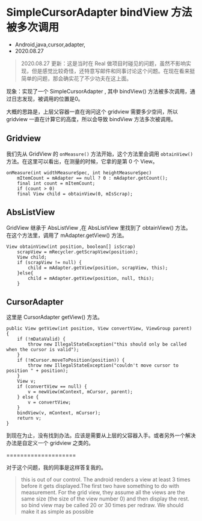 # SimpleCursorAdapter bindView 方法被多次调用
- Android,java,cursor,adapter,
- 2020.08.27

> 2020.08.27 更新：这是当时在 Real 做项目时碰见的问题，虽然不影响实现，但是感觉比较奇怪，还特意写邮件和同事讨论这个问题。在现在看来挺简单的问题，那会确实花了不少功夫在这上面。

现象：实现了一个 SimpleCursorAdapter , 其中 bindView() 方法被多次调用，通过日志发现，被调用的位置是0。

大概的思路是，上层父容器一直在询问这个 gridview 需要多少空间，所以 gridview 一直在计算它的高度，所以会导致 bindView 方法多次被调用。

## Gridview

我们先从 GridView 的 `onMeasure()` 方法开始，这个方法里会调用 `obtainView()` 方法。在这里可以看出，在测量的时候，它拿的是第 0 个 View。

    onMeasure(int widthMeasureSpec, int heightMeasureSpec)
        mItemCount = mAdapter == null ? 0 : mAdapter.getCount();
        final int count = mItemCount;
        if (count > 0)
        final View child = obtainView(0, mIsScrap);

## AbsListView 

GridView 继承于 AbsListView ,在 AbsListView 里找到了 obtainView() 方法。在这个方法里，调用了 mAdapter.getView() 方法。

    View obtainView(int position, boolean[] isScrap)
        scrapView = mRecycler.getScrapView(position);
        View child;
        if (scrapView != null) {
            child = mAdapter.getView(position, scrapView, this);
        }else{
            child = mAdapter.getView(position, null, this);
        }


## CursorAdapter

这里是 CursorAdapter getView() 方法。

    public View getView(int position, View convertView, ViewGroup parent) {
        if (!mDataValid) {
            throw new IllegalStateException("this should only be called when the cursor is valid");
        }
        if (!mCursor.moveToPosition(position)) {
            throw new IllegalStateException("couldn't move cursor to position " + position);
        }
        View v;
        if (convertView == null) {
            v = newView(mContext, mCursor, parent);
        } else {
            v = convertView;
        }
        bindView(v, mContext, mCursor);
        return v;   
    }


到现在为止，没有找到办法。应该是需要从上层的父容器入手。或者另外一个解决办法是自定义一个 gridview 之类的。

====================

对于这个问题，我的同事是这样答复我的。

> this is out of our control. The android renders a view at least 3 times before it gets displayed.The first two have something to do with measurement. For the grid view, they assume all the views are the same size (the size of the view number 0) and then display the rest.  so bind view may be called 20 or 30 times per redraw.  We should make it as simple as possible
